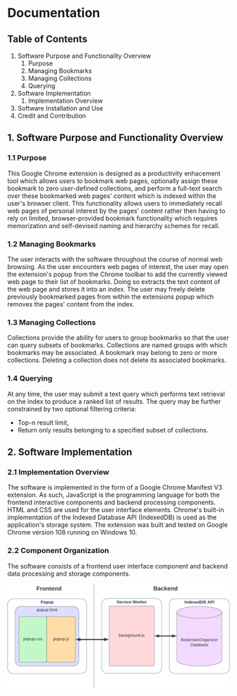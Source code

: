 # Documentation

## Table of Contents

1. Software Purpose and Functionality Overview
   1. Purpose
   2. Managing Bookmarks
   3. Managing Collections
   4. Querying
2. Software Implementation
   1. Implementation Overview
3. Software Installation and Use
4. Credit and Contribution

## 1. Software Purpose and Functionality Overview

### 1.1 Purpose
This Google Chrome extension is designed as a productivity enhacement tool which allows users to bookmark web pages, optionally assign these bookmark to zero user-defined collections, and perform a full-text search over these bookmarked web pages' content which is indexed within the user's browser client. This functionality allows users to immediately recall web pages of personal interest by the pages' content rather then having to rely on limited, browser-provided bookmark functionality which requires memorization and self-devised naming and hierarchy schemes for recall.

### 1.2 Managing Bookmarks
The user interacts with the software throughout the course of normal web browsing. As the user encounters web pages of interest, the user may open the extension's popup from the Chrome toolbar to add the currently viewed web page to their list of bookmarks. Doing so extracts the text content of the web page and stores it into an index. The user may freely delete previously bookmarked pages from within the extensions popup which removes the pages' content from the index.

### 1.3 Managing Collections
Collections provide the ability for users to group bookmarks so that the user can query subsets of bookmarks. Collections are named groups with which bookmarks may be associated. A bookmark may belong to zero or more collections. Deleting a collection does not delete its associated bookmarks.

### 1.4 Querying
At any time, the user may submit a text query which performs text retrieval on the index to produce a ranked list of results. The query may be further constrained by two optional filtering criteria:
- Top-n result limit,
- Return only results belonging to a specified subset of collections.

## 2. Software Implementation

### 2.1 Implementation Overview
The software is implemented in the form of a Google Chrome Manifest V3 extension. As such, JavaScript is the programming language for both the frontend interactive components and backend processing components. HTML and CSS are used for the user interface elements. Chrome's built-in implementation of the Indexed Database API (IndexedDB) is used as the application's storage system. The extension was built and tested on Google Chrome version 108 running on Windows 10.

### 2.2 Component Organization
The software consists of a frontend user interface component and backend data processing and storage components.

![Application Component Organization](./application-component-organization.png)